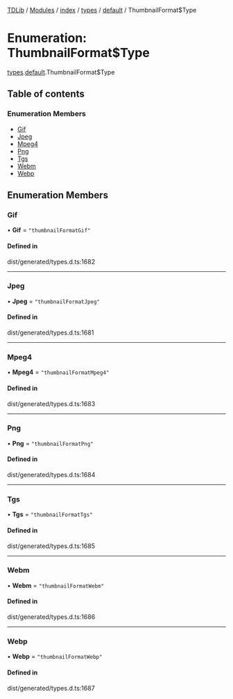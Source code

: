 [TDLib](../README.md) / [Modules](../modules.md) / [index](../modules/index.md) / [types](../modules/index.types.md) / [default](../modules/index.types.default.md) / ThumbnailFormat$Type

# Enumeration: ThumbnailFormat$Type

[types](../modules/index.types.md).[default](../modules/index.types.default.md).ThumbnailFormat$Type

## Table of contents

### Enumeration Members

- [Gif](index.types.default.ThumbnailFormat_Type.md#gif)
- [Jpeg](index.types.default.ThumbnailFormat_Type.md#jpeg)
- [Mpeg4](index.types.default.ThumbnailFormat_Type.md#mpeg4)
- [Png](index.types.default.ThumbnailFormat_Type.md#png)
- [Tgs](index.types.default.ThumbnailFormat_Type.md#tgs)
- [Webm](index.types.default.ThumbnailFormat_Type.md#webm)
- [Webp](index.types.default.ThumbnailFormat_Type.md#webp)

## Enumeration Members

### Gif

• **Gif** = ``"thumbnailFormatGif"``

#### Defined in

dist/generated/types.d.ts:1682

___

### Jpeg

• **Jpeg** = ``"thumbnailFormatJpeg"``

#### Defined in

dist/generated/types.d.ts:1681

___

### Mpeg4

• **Mpeg4** = ``"thumbnailFormatMpeg4"``

#### Defined in

dist/generated/types.d.ts:1683

___

### Png

• **Png** = ``"thumbnailFormatPng"``

#### Defined in

dist/generated/types.d.ts:1684

___

### Tgs

• **Tgs** = ``"thumbnailFormatTgs"``

#### Defined in

dist/generated/types.d.ts:1685

___

### Webm

• **Webm** = ``"thumbnailFormatWebm"``

#### Defined in

dist/generated/types.d.ts:1686

___

### Webp

• **Webp** = ``"thumbnailFormatWebp"``

#### Defined in

dist/generated/types.d.ts:1687
